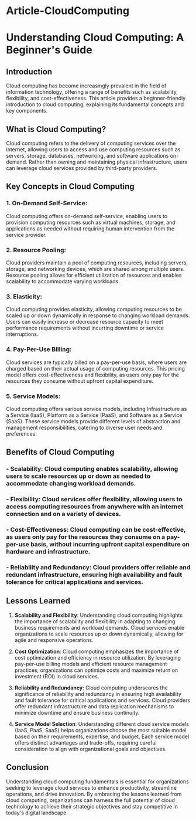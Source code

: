 # Article-CloudComputing
# Understanding Cloud Computing: A Beginner's Guide

## Introduction
Cloud computing has become increasingly prevalent in the field of information technology, offering a range of benefits such as scalability, flexibility, and cost-effectiveness. This article provides a beginner-friendly introduction to cloud computing, explaining its fundamental concepts and key components.

## What is Cloud Computing?
Cloud computing refers to the delivery of computing services over the internet, allowing users to access and use computing resources such as servers, storage, databases, networking, and software applications on-demand. Rather than owning and maintaining physical infrastructure, users can leverage cloud services provided by third-party providers.

## Key Concepts in Cloud Computing
### 1. On-Demand Self-Service:
Cloud computing offers on-demand self-service, enabling users to provision computing resources such as virtual machines, storage, and applications as needed without requiring human intervention from the service provider.

### 2. Resource Pooling:
Cloud providers maintain a pool of computing resources, including servers, storage, and networking devices, which are shared among multiple users. Resource pooling allows for efficient utilization of resources and enables scalability to accommodate varying workloads.

### 3. Elasticity:
Cloud computing provides elasticity, allowing computing resources to be scaled up or down dynamically in response to changing workload demands. Users can easily increase or decrease resource capacity to meet performance requirements without incurring downtime or service interruptions.

### 4. Pay-Per-Use Billing:
Cloud services are typically billed on a pay-per-use basis, where users are charged based on their actual usage of computing resources. This pricing model offers cost-effectiveness and flexibility, as users only pay for the resources they consume without upfront capital expenditure.

### 5. Service Models:
Cloud computing offers various service models, including Infrastructure as a Service (IaaS), Platform as a Service (PaaS), and Software as a Service (SaaS). These service models provide different levels of abstraction and management responsibilities, catering to diverse user needs and preferences.

## Benefits of Cloud Computing
### - Scalability: Cloud computing enables scalability, allowing users to scale resources up or down as needed to accommodate changing workload demands.
### - Flexibility: Cloud services offer flexibility, allowing users to access computing resources from anywhere with an internet connection and on a variety of devices.
### - Cost-Effectiveness: Cloud computing can be cost-effective, as users only pay for the resources they consume on a pay-per-use basis, without incurring upfront capital expenditure on hardware and infrastructure.
### - Reliability and Redundancy: Cloud providers offer reliable and redundant infrastructure, ensuring high availability and fault tolerance for critical applications and services.

## Lessons Learned
1. **Scalability and Flexibility**: Understanding cloud computing highlights the importance of scalability and flexibility in adapting to changing business requirements and workload demands. Cloud services enable organizations to scale resources up or down dynamically, allowing for agile and responsive operations.

2. **Cost Optimization**: Cloud computing emphasizes the importance of cost optimization and efficiency in resource utilization. By leveraging pay-per-use billing models and efficient resource management practices, organizations can optimize costs and maximize return on investment (ROI) in cloud services.

3. **Reliability and Redundancy**: Cloud computing underscores the significance of reliability and redundancy in ensuring high availability and fault tolerance for critical applications and services. Cloud providers offer redundant infrastructure and data replication mechanisms to minimize downtime and ensure business continuity.

4. **Service Model Selection**: Understanding different cloud service models (IaaS, PaaS, SaaS) helps organizations choose the most suitable model based on their requirements, expertise, and budget. Each service model offers distinct advantages and trade-offs, requiring careful consideration to align with organizational goals and objectives.

## Conclusion
Understanding cloud computing fundamentals is essential for organizations seeking to leverage cloud services to enhance productivity, streamline operations, and drive innovation. By embracing the lessons learned from cloud computing, organizations can harness the full potential of cloud technology to achieve their strategic objectives and stay competitive in today's digital landscape.
